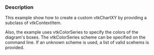 ### Description
This example show how to create a custom vtkChartXY by providing a subclass of vtkContextItem.

Also, the example uses vtkColorSeries to specify the colors of the diagram's boxes. The vtkColorSeries scheme can be specified on the command line. If an unknown scheme is used, a list of valid scehems is provided.

